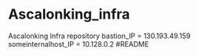 # Ascalonking_infra
Ascalonking Infra repository
bastion_IP = 130.193.49.159
someinternalhost_IP = 10.128.0.2
#README
